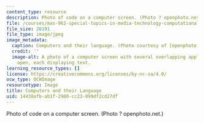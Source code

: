 ```yaml
---
content_type: resource
description: Photo of code on a computer screen. (Photo ? openphoto.net.)
file: /courses/mas-962-special-topics-in-media-technology-computational-semantics-fall-2002/14438afbab1f2900cc23099df2cd27df_mas-962f02.jpg
file_size: 26191
file_type: image/jpeg
image_metadata:
  caption: Computers and their language. (Photo courtesy of [openphoto.net](http://openphoto.net/).)
  credit: ''
  image-alt: A photo of a computer screen with several overlapping application windows
    open, each displaying text.
learning_resource_types: []
license: https://creativecommons.org/licenses/by-nc-sa/4.0/
ocw_type: OCWImage
resourcetype: Image
title: Computers and their Language
uid: 14438afb-ab1f-2900-cc23-099df2cd27df
---
```

Photo of code on a computer screen. (Photo ? openphoto.net.)